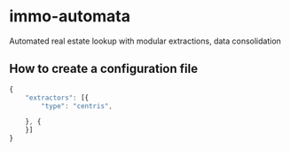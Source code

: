 # immo-automata
Automated real estate lookup with modular extractions, data consolidation


## How to create a configuration file

```JavaScript
{
    "extractors": [{
        "type": "centris",

    }, {
    }]
}
```
